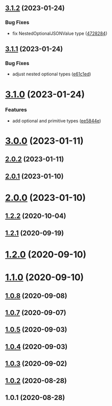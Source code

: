 ## [3.1.2](https://github.com/bconnorwhite/types-json/compare/v3.1.1...v3.1.2) (2023-01-24)


### Bug Fixes

* fix NestedOptionalJSONValue type ([4728284](https://github.com/bconnorwhite/types-json/commit/4728284f8a8e42aec3e70acb1cafdf602b3e0382))



## [3.1.1](https://github.com/bconnorwhite/types-json/compare/v3.1.0...v3.1.1) (2023-01-24)


### Bug Fixes

* adjust nested optional types ([e61c1ed](https://github.com/bconnorwhite/types-json/commit/e61c1ed47972c8a02be955f87517b5b1266acfe6))



# [3.1.0](https://github.com/bconnorwhite/types-json/compare/v3.0.0...v3.1.0) (2023-01-24)


### Features

* add optional and primitive types ([ee5844e](https://github.com/bconnorwhite/types-json/commit/ee5844edae87997fbf20ec19342ec14a73e383bb))



# [3.0.0](https://github.com/bconnorwhite/types-json/compare/v2.0.2...v3.0.0) (2023-01-11)



## [2.0.2](https://github.com/bconnorwhite/types-json/compare/v2.0.1...v2.0.2) (2023-01-11)



## [2.0.1](https://github.com/bconnorwhite/types-json/compare/v2.0.0...v2.0.1) (2023-01-10)



# [2.0.0](https://github.com/bconnorwhite/types-json/compare/v1.2.2...v2.0.0) (2023-01-10)



## [1.2.2](https://github.com/bconnorwhite/types-json/compare/v1.2.1...v1.2.2) (2020-10-04)



## [1.2.1](https://github.com/bconnorwhite/types-json/compare/v1.2.0...v1.2.1) (2020-09-19)



# [1.2.0](https://github.com/bconnorwhite/types-json/compare/v1.1.0...v1.2.0) (2020-09-10)



# [1.1.0](https://github.com/bconnorwhite/types-json/compare/v1.0.8...v1.1.0) (2020-09-10)



## [1.0.8](https://github.com/bconnorwhite/types-json/compare/v1.0.7...v1.0.8) (2020-09-08)



## [1.0.7](https://github.com/bconnorwhite/types-json/compare/v1.0.5...v1.0.7) (2020-09-07)



## [1.0.5](https://github.com/bconnorwhite/types-json/compare/v1.0.4...v1.0.5) (2020-09-03)



## [1.0.4](https://github.com/bconnorwhite/types-json/compare/v1.0.3...v1.0.4) (2020-09-03)



## [1.0.3](https://github.com/bconnorwhite/types-json/compare/v1.0.2...v1.0.3) (2020-09-02)



## [1.0.2](https://github.com/bconnorwhite/types-json/compare/v1.0.1...v1.0.2) (2020-08-28)



## 1.0.1 (2020-08-28)



